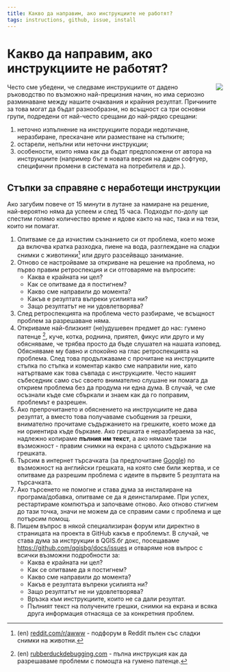 ```yaml
---
title: Какво да направим, ако инструкциите не работят?
tags: instructions, github, issue, install
---
```


# Какво да направим, ако инструкциите не работят?

<img align="right" src="../img/rubber_duck.jpg">

Често сме убедени, че следваме инструкциите от дадено ръководство по възможно най-прецизния начин, но има сериозно разминаване между нашите очаквания и крайния резултат. Причините за това могат да бъдат разнообразни, но всъщност са три основни групи, подредени от най-често срещани до най-рядко срещани:

1. неточно изпълнение на инструкциите поради недотичане, неразбиране, прескачане или разместване на стъпките;
2. остарели, непълни или неточни инструкции;
3. особености, които няма как да бъдат предположени от автора на инструкциите (например бъг в новата версия на даден софтуер, специфични промени в системата на потребителя и др.).


## Стъпки за справяне с неработещи инструкции

Ако загубим повече от 15 минути в лутане за намиране на решение, най-вероятно няма да успеем и след 15 часа. Подходът по-долу ще спестим голямо количество време и ядове както на нас, така и на тези, които ни помагат.

1. Опитваме се да изчистим съзнанието си от проблема, което може да включва кратка разходка, пиене на вода, разглеждане на сладки снимки с животинки[^reddit_aww] или друго разсейващо занимание.
2. Отново се настройваме за откриване на решение на проблема, но първо правим ретроспекция и си отговаряме на въпросите:
    - Каква е крайната ни цел?
    - Как се опитваме да я постигнем?
    - Какво сме направили до момента?
    - Какъв е резултата въпреки усилията ни?
    - Защо резултатът не ни удовлетворява?
3. След ретроспекцията на проблема често разбираме, че всъщност проблем за разрешаване няма.
4. Откриваме най-близкият (не)удушевен предмет до нас: гумено патенце [^rubberduck_debugging], куче, котка, роднина, приятел, фикус или друго и му обясняваме, че трябва просто да бъде слушател на нашата изповед. Обясняваме му бавно и спокойно на глас ретроспекцията на проблема. След това продължаваме с прочитане на инструкциите стъпка по стъпка и коментар какво сме направили ние, като натъртваме как това съвпада с инструкциите. Често нашият събеседник само със своето внимателно слушане ни помага да открием проблема без да продума ни една дума. В случай, че сме осъзнали къде сме сбъркали и знаем как да го поправим, проблемът е разрешен.
5. Ако препрочитането и обяснението на инструкциите не дава резултат, а вместо това получаваме съобщения за грешки, внимателно прочитаме съдържанието на грешките, което може да ни ориентира къде бъркаме. Ако грешката е неразбираема за нас, надлежно копираме **пълния им текст**, а ако нямаме тази възможност - правим снимки на екрана с цялото съдържание на грешката.
6. Търсим в интернет търсачката (за предпочитане [Google](//google.bg)) по възможност на английски грешката, на която сме били жертва, и се опитваме да разрешим проблема с идеите в първите 5 резултата на търсачката.
7. Ако търсенето не помогне и става дума за инсталиране на програма/добавка, опитваме се да я деинсталираме. При успех, рестартираме компютъра и започваме отново. Ако отново стигнем до тази точка, значи не можем да се справим сами с проблема и ще потърсим помощ.
8. Пишем въпрос в някой специализиран форум или директно в страницата на проекта в GitHub какъв е проблемът. В случай, че става дума за инструкции в QGIS.бг докс, посещаваме https://github.com/qgisbg/docs/issues и отваряме нов въпрос с всички възможни подробности за:
    - Каква е крайната ни цел?
    - Как се опитваме да я постигнем?
    - Какво сме направили до момента?
    - Какъв е резултата въпреки усилията ни?
    - Защо резултатът не ни удовлетворява?
    - Връзка към инструкциите, които не са дали резултат.
    - Пълният текст на получените грешки, снимки на екрана и всяка друга информация отнасяща се за конкретния проблем.


[^reddit_aww]: (en) [reddit.com/r/awww](//www.reddit.com/r/aww/) - подфорум в Reddit пълен със сладки снимки на животни.
[^rubberduck_debugging]: (en) [rubberduckdebugging.com](//rubberduckdebugging.com/) - пълна инструкция как да разрешаваме проблеми с помощта на гумено патенце.
